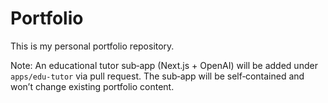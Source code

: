 # Portfolio

This is my personal portfolio repository.

Note: An educational tutor sub‑app (Next.js + OpenAI) will be added under `apps/edu-tutor` via pull request. The sub‑app will be self‑contained and won’t change existing portfolio content.